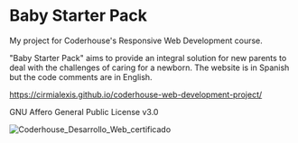 # Baby Starter Pack
My project for Coderhouse's Responsive Web Development course.

"Baby Starter Pack" aims to provide an integral solution for new parents to deal with the challenges of caring for a newborn.
The website is in Spanish but the code comments are in English.

https://cirmialexis.github.io/coderhouse-web-development-project/

GNU Affero General Public License v3.0

![Coderhouse_Desarrollo_Web_certificado](https://github.com/cirmialexis/coderhouse-web-development-project/assets/1320538/5c9201e9-61fb-4a52-be3c-91c95cc1ef12)
